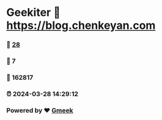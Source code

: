 # Geekiter :link: https://blog.chenkeyan.com 
### :page_facing_up: [28](https://blog.chenkeyan.com/tag.html) 
### :speech_balloon: 7 
### :hibiscus: 162817 
### :alarm_clock: 2024-03-28 14:29:12 
### Powered by :heart: [Gmeek](https://github.com/Meekdai/Gmeek)
